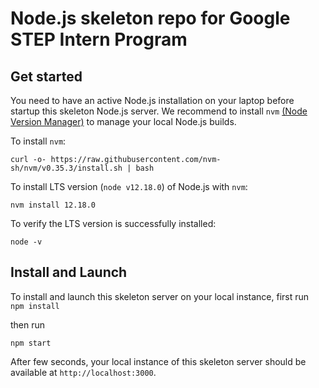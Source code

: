 # Node.js skeleton repo for Google STEP Intern Program

## Get started 
You need to have an active Node.js installation on your laptop before startup this skeleton Node.js server. We recommend to install `nvm` [(Node Version Manager)](https://github.com/nvm-sh/nvm) to manage your local Node.js builds.

To install `nvm`: 
```
curl -o- https://raw.githubusercontent.com/nvm-sh/nvm/v0.35.3/install.sh | bash
```

To install LTS version (`node v12.18.0`) of Node.js with `nvm`:
```
nvm install 12.18.0
```

To verify the LTS version is successfully installed:
```
node -v
```

## Install and Launch
To install and launch this skeleton server on your local instance, first run  
```npm install``` 

then run 

```npm start``` 

After few seconds, your local instance of this skeleton server should be available at `http://localhost:3000`.